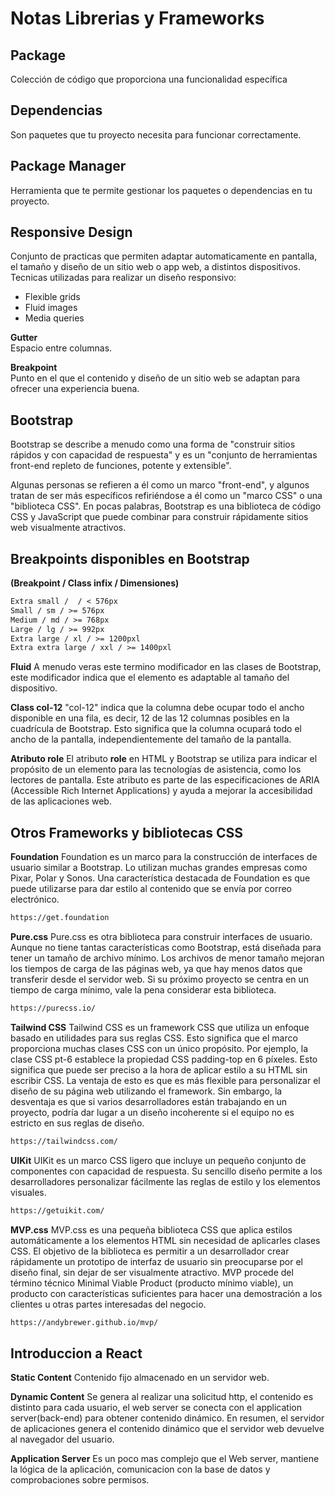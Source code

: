 # Notas Librerias y Frameworks

## Package

Colección de código que proporciona una funcionalidad específica

## Dependencias

Son paquetes que tu proyecto necesita para funcionar correctamente.

## Package Manager

Herramienta que te permite gestionar los paquetes o dependencias en tu proyecto.

## Responsive Design

Conjunto de practicas que permiten adaptar automaticamente en pantalla, el tamaño y diseño de un sitio web o app web, a distintos dispositivos.
Tecnicas utilizadas para realizar un diseño responsivo:

* Flexible grids
* Fluid images
* Media queries

**Gutter**  
Espacio entre columnas.

**Breakpoint**  
Punto en el que el contenido y diseño de un sitio web se adaptan para ofrecer una experiencia buena.

## Bootstrap

Bootstrap se describe a menudo como una forma de "construir sitios rápidos y con capacidad de respuesta" y es un "conjunto de herramientas front-end repleto de funciones, potente y extensible".

Algunas personas se refieren a él como un marco "front-end", y algunos tratan de ser más específicos refiriéndose a él como un "marco CSS" o una "biblioteca CSS". En pocas palabras, Bootstrap es una biblioteca de código CSS y JavaScript que puede combinar para construir rápidamente sitios web visualmente atractivos.

## Breakpoints disponibles en Bootstrap

**(Breakpoint / Class infix / Dimensiones)**

```txt
Extra small /  / < 576px
Small / sm / >= 576px
Medium / md / >= 768px
Large / lg / >= 992px
Extra large / xl / >= 1200pxl
Extra extra large / xxl / >= 1400pxl
```

**Fluid**
A menudo veras este termino modificador en las clases de Bootstrap, este modificador indica que el elemento es adaptable al tamaño del dispositivo.

**Class col-12**
"col-12" indica que la columna debe ocupar todo el ancho disponible en una fila, es decir, 12 de las 12 columnas posibles en la cuadrícula de Bootstrap. Esto significa que la columna ocupará todo el ancho de la pantalla, independientemente del tamaño de la pantalla.

**Atributo role**
El atributo **role** en HTML y Bootstrap se utiliza para indicar el propósito de un elemento para las tecnologías de asistencia, como los lectores de pantalla. Este atributo es parte de las especificaciones de ARIA (Accessible Rich Internet Applications) y ayuda a mejorar la accesibilidad de las aplicaciones web.

## Otros Frameworks y bibliotecas CSS

**Foundation**
Foundation es un marco para la construcción de interfaces de usuario similar a Bootstrap. Lo utilizan muchas grandes empresas como Pixar, Polar y Sonos. Una característica destacada de Foundation es que puede utilizarse para dar estilo al contenido que se envía por correo electrónico.

```txt
https://get.foundation
```

**Pure.css**
Pure.css es otra biblioteca para construir interfaces de usuario. Aunque no tiene tantas características como Bootstrap, está diseñada para tener un tamaño de archivo mínimo. Los archivos de menor tamaño mejoran los tiempos de carga de las páginas web, ya que hay menos datos que transferir desde el servidor web. Si su próximo proyecto se centra en un tiempo de carga mínimo, vale la pena considerar esta biblioteca.

```txt
https://purecss.io/
```

**Tailwind CSS**
Tailwind CSS es un framework CSS que utiliza un enfoque basado en utilidades para sus reglas CSS. Esto significa que el marco proporciona muchas clases CSS con un único propósito. Por ejemplo, la clase CSS pt-6 establece la propiedad CSS padding-top en 6 píxeles. Esto significa que puede ser preciso a la hora de aplicar estilo a su HTML sin escribir CSS. La ventaja de esto es que es más flexible para personalizar el diseño de su página web utilizando el framework. Sin embargo, la desventaja es que si varios desarrolladores están trabajando en un proyecto, podría dar lugar a un diseño incoherente si el equipo no es estricto en sus reglas de diseño.

```txt
https://tailwindcss.com/
```

**UIKit**
UIKit es un marco CSS ligero que incluye un pequeño conjunto de componentes con capacidad de respuesta. Su sencillo diseño permite a los desarrolladores personalizar fácilmente las reglas de estilo y los elementos visuales.

```txt
https://getuikit.com/
```

**MVP.css**
MVP.css es una pequeña biblioteca CSS que aplica estilos automáticamente a los elementos HTML sin necesidad de aplicarles clases CSS. El objetivo de la biblioteca es permitir a un desarrollador crear rápidamente un prototipo de interfaz de usuario sin preocuparse por el diseño final, sin dejar de ser visualmente atractivo. MVP procede del término técnico Minimal Viable Product (producto mínimo viable), un producto con características suficientes para hacer una demostración a los clientes u otras partes interesadas del negocio.

```txt
https://andybrewer.github.io/mvp/
```

## Introduccion a React

**Static Content**
Contenido fijo almacenado en un servidor web.

**Dynamic Content**
Se genera al realizar una solicitud http, el contenido es distinto para cada usuario, el web server se conecta con el application server(back-end) para obtener contenido dinámico. En resumen, el servidor de aplicaciones genera el contenido dinámico que el servidor web devuelve al navegador del usuario.

**Application Server**
Es un poco mas complejo que el Web server, mantiene la lógica de la aplicación, comunicacion con la base de datos y comprobaciones sobre permisos.

